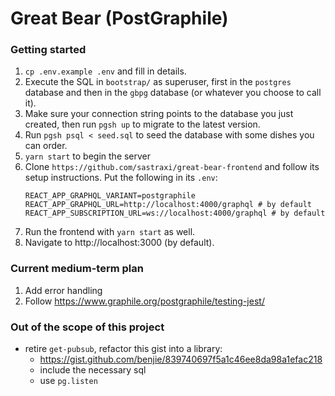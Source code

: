 # Great Bear (PostGraphile)

### Getting started

1. `cp .env.example .env` and fill in details.
2. Execute the SQL in `bootstrap/` as superuser, first in the `postgres` database and then in the `gbpg` database (or whatever you choose to call it).
3. Make sure your connection string points to the database you just created, then run `pgsh up` to migrate to the latest version.
4. Run `pgsh psql < seed.sql` to seed the database with some dishes you can order.
5. `yarn start` to begin the server
6. Clone `https://github.com/sastraxi/great-bear-frontend` and follow its setup instructions. Put the following in its `.env`:
    ```
    REACT_APP_GRAPHQL_VARIANT=postgraphile
    REACT_APP_GRAPHQL_URL=http://localhost:4000/graphql # by default
    REACT_APP_SUBSCRIPTION_URL=ws://localhost:4000/graphql # by default
    ```
7. Run the frontend with `yarn start` as well.
8. Navigate to http://localhost:3000 (by default).

### Current medium-term plan

1. Add error handling
2. Follow https://www.graphile.org/postgraphile/testing-jest/

### Out of the scope of this project

* retire `get-pubsub`, refactor this gist into a library:
  * https://gist.github.com/benjie/839740697f5a1c46ee8da98a1efac218
  * include the necessary sql
  * use `pg.listen`
